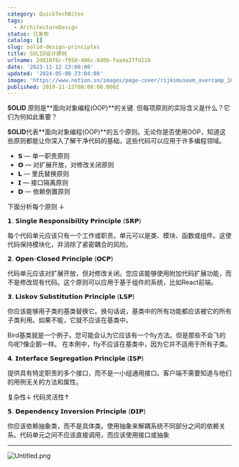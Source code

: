 ```yaml
---
category: QuickTechBites
tags:
  - ArchitectureDesign
status: 已发布
catalog: []
slug: solid-design-principles
title: SOLID设计原则
urlname: 2d810f8c-f950-406c-8d0b-faa4a27fd21b
date: '2023-11-12 23:08:00'
updated: '2024-05-08 23:04:00'
image: 'https://www.notion.so/images/page-cover/rijksmuseum_avercamp_1620.jpg'
published: 2019-11-12T08:00:00.000Z
---
```


**SOLID** 原则是**面向对象编程(OOP)**的关键. 但每项原则的实际含义是什么？它们为何如此重要？


**SOLID**代表**面向对象编程(OOP)**的五个原则。无论你是否使用OOP，知道这些原则都能让你深入了解干净代码的基础，这些代码可以应用于许多编程领域。

- 𝗦 — 单一职责原则
- 𝗢 — 对扩展开放，对修改关闭原则
- 𝗟 — 里氏替换原则
- 𝗜 — 接口隔离原则
- 𝗗 — 依赖倒置原则

下面分析每个原则 ↓


𝟭. 𝗦𝗶𝗻𝗴𝗹𝗲 𝗥𝗲𝘀𝗽𝗼𝗻𝘀𝗶𝗯𝗶𝗹𝗶𝘁𝘆 𝗣𝗿𝗶𝗻𝗰𝗶𝗽𝗹𝗲 (𝗦𝗥𝗣)


每个代码单元应该只有一个工作或职责。单元可以是类、模块、函数或组件。这使代码保持模块化，并消除了紧密耦合的风险。


𝟮. 𝗢𝗽𝗲𝗻-𝗖𝗹𝗼𝘀𝗲𝗱 𝗣𝗿𝗶𝗻𝗰𝗶𝗽𝗹𝗲 (𝗢𝗖𝗣)


代码单元应该对扩展开放，但对修改关闭。您应该能够使用附加代码扩展功能，而不是修改现有代码。这个原则可以应用于基于组件的系统，比如React前端。


𝟯. 𝗟𝗶𝘀𝗸𝗼𝘃 𝗦𝘂𝗯𝘀𝘁𝗶𝘁𝘂𝘁𝗶𝗼𝗻 𝗣𝗿𝗶𝗻𝗰𝗶𝗽𝗹𝗲 (𝗟𝗦𝗣)


你应该能够用子类的基类替换它。换句话说，基类中的所有功能都应该被它的所有子类利用。如果不能，它就不应该在基类中。


Bird基类就是一个例子。您可能会认为它应该有一个fly方法。但是那些不会飞的鸟呢?像企鹅一样。
在本例中，fly不应该在基类中，因为它并不适用于所有子类。


𝟰. 𝗜𝗻𝘁𝗲𝗿𝗳𝗮𝗰𝗲 𝗦𝗲𝗴𝗿𝗲𝗴𝗮𝘁𝗶𝗼𝗻 𝗣𝗿𝗶𝗻𝗰𝗶𝗽𝗹𝗲 (𝗜𝗦𝗣)


提供具有特定职责的多个接口，而不是一小组通用接口。客户端不需要知道与他们的用例无关的方法和属性。


复杂性↓
代码灵活性↑


𝟱. 𝗗𝗲𝗽𝗲𝗻𝗱𝗲𝗻𝗰𝘆 𝗜𝗻𝘃𝗲𝗿𝘀𝗶𝗼𝗻 𝗣𝗿𝗶𝗻𝗰𝗶𝗽𝗹𝗲 (𝗗𝗜𝗣)


你应该依赖抽象类，而不是具体类。使用抽象来解耦系统不同部分之间的依赖关系。代码单元之间不应该直接调用，而应该使用接口或抽象


---


![Untitled.png](https://prod-files-secure.s3.us-west-2.amazonaws.com/5d24fe63-e567-4804-86f9-9fdc62e13082/6fc4afd3-478b-4aaf-9884-0a3f8e406a71/Untitled.png?X-Amz-Algorithm=AWS4-HMAC-SHA256&X-Amz-Content-Sha256=UNSIGNED-PAYLOAD&X-Amz-Credential=ASIAZI2LB4662K45XU56%2F20250408%2Fus-west-2%2Fs3%2Faws4_request&X-Amz-Date=20250408T213525Z&X-Amz-Expires=3600&X-Amz-Security-Token=IQoJb3JpZ2luX2VjEAYaCXVzLXdlc3QtMiJHMEUCIC%2BKIwD6k%2BlNSdRDXn97nT5yWLQJYBtvhiIzqSc%2FZRXnAiEAueCmZuZ2CB306hxEYMhZSKNdAR4HtKMIcpCy9eqeUNsq%2FwMIfxAAGgw2Mzc0MjMxODM4MDUiDGCdnqf10m1%2FSjezHSrcA99xAVJ76vJ2OC2%2BNTkAyJzUOHQm5OClN7ClTmd2H%2FmNGtaNL7t3oZjc18oEhgV5euSKMndHtMg1tcRUDqB9my7ViTL7z%2FZm71oHGYvx73kPmvxn94U%2Fm8JDxnmjyPUWOArsXobSncwoyaqMLsxRgnjl9Y2xD3UE3ayMExwC6hNGkvmrsI9uSJPvDcKpJ4iqZHxfq840XJ8BEjaUPVhIV%2FHgXUUsWQ6Kq9wRgFt2XjJnZbdqsGroYQMeNntJxfGGp7xvxVOpGUiER8V22peKTgNp%2FgaKGF5JlO%2BxbWorej2%2B7KV4QSIri5YRynBdmv8svsL%2FtHG45iKoikohgQtTHVDYDarlkihh5JJnbzzTezN6UyFRdQlx1I9K9H23X%2FLMtJ8sJcwx4Vp5a%2Fgx8FrrdPrZoo7VKuFDESZEPNeaRXQv3eBuXT8Q%2BtNGKbCrDTRmq64VNmObxdQwjnzxq%2B%2BfHgBht8OG05s5Q6HhnZqCpAcwoSWimTCPrZpFtgPa0cEVgWTmg%2BycnmBsTQqbjUnC1PwYIGUB5%2F%2BNntv6Iubp5Tn14A2HkbBjEnsrVGJrz3ytkrhOV9djObwjO%2B4ja3IAelgfmCYe2Zmw4A5Us7PAECTjmHztGXQy7YcmGuKxMNOo1r8GOqUB9k9%2BV7ArHOA5Q7mtmARklEBSUldUmMARSQO44Fcz1MLBdX7pgjzg0lsn2WrgCiB%2FHhf8alpLkL1e5kEaD%2Fymu6BXNe63%2FRzNQATXkSqa96aT1lc8WjXSDkhKruwX2l3mdKBKSVvWGw0LfhVqT8IMqhQ5zDf7RahW7%2FVYeFi8gwUaG5etPXjTdyrbx33X1Y8Tz8A6D4Csn6O4OneulE7Jx8%2F%2BYxlX&X-Amz-Signature=4e6922572acba1af7504b20dbb059b0337e5415895c7365cd1625d707e799101&X-Amz-SignedHeaders=host&x-id=GetObject)

